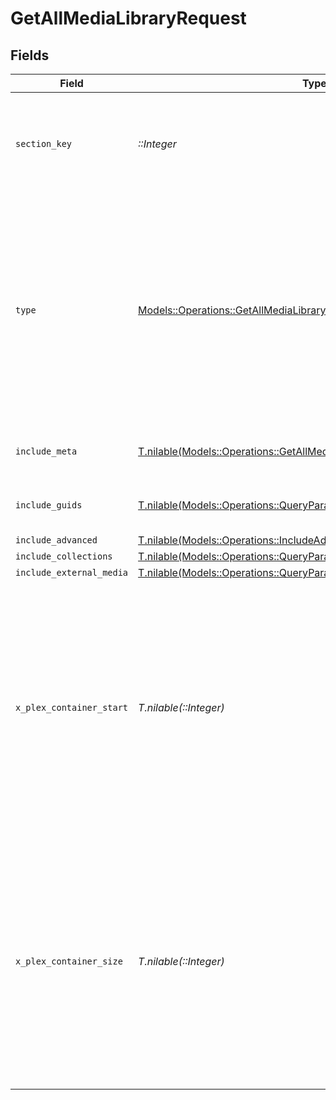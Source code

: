 # GetAllMediaLibraryRequest


## Fields

| Field                                                                                                                                                                                        | Type                                                                                                                                                                                         | Required                                                                                                                                                                                     | Description                                                                                                                                                                                  | Example                                                                                                                                                                                      |
| -------------------------------------------------------------------------------------------------------------------------------------------------------------------------------------------- | -------------------------------------------------------------------------------------------------------------------------------------------------------------------------------------------- | -------------------------------------------------------------------------------------------------------------------------------------------------------------------------------------------- | -------------------------------------------------------------------------------------------------------------------------------------------------------------------------------------------- | -------------------------------------------------------------------------------------------------------------------------------------------------------------------------------------------- |
| `section_key`                                                                                                                                                                                | *::Integer*                                                                                                                                                                                  | :heavy_check_mark:                                                                                                                                                                           | The unique key of the Plex library. <br/>Note: This is unique in the context of the Plex server.<br/>                                                                                        | 9518                                                                                                                                                                                         |
| `type`                                                                                                                                                                                       | [Models::Operations::GetAllMediaLibraryQueryParamType](../../models/operations/getallmedialibraryqueryparamtype.md)                                                                          | :heavy_check_mark:                                                                                                                                                                           | The type of media to retrieve or filter by.<br/>1 = movie<br/>2 = show<br/>3 = season<br/>4 = episode<br/>E.g. A movie library will not return anything with type 3 as there are no seasons for movie libraries<br/> | 2                                                                                                                                                                                            |
| `include_meta`                                                                                                                                                                               | [T.nilable(Models::Operations::GetAllMediaLibraryQueryParamIncludeMeta)](../../models/operations/getallmedialibraryqueryparamincludemeta.md)                                                 | :heavy_minus_sign:                                                                                                                                                                           | Adds the Meta object to the response<br/>                                                                                                                                                    | 1                                                                                                                                                                                            |
| `include_guids`                                                                                                                                                                              | [T.nilable(Models::Operations::QueryParamIncludeGuids)](../../models/operations/queryparamincludeguids.md)                                                                                   | :heavy_minus_sign:                                                                                                                                                                           | Adds the Guid object to the response<br/>                                                                                                                                                    | 1                                                                                                                                                                                            |
| `include_advanced`                                                                                                                                                                           | [T.nilable(Models::Operations::IncludeAdvanced)](../../models/operations/includeadvanced.md)                                                                                                 | :heavy_minus_sign:                                                                                                                                                                           | N/A                                                                                                                                                                                          | 1                                                                                                                                                                                            |
| `include_collections`                                                                                                                                                                        | [T.nilable(Models::Operations::QueryParamIncludeCollections)](../../models/operations/queryparamincludecollections.md)                                                                       | :heavy_minus_sign:                                                                                                                                                                           | N/A                                                                                                                                                                                          | 1                                                                                                                                                                                            |
| `include_external_media`                                                                                                                                                                     | [T.nilable(Models::Operations::QueryParamIncludeExternalMedia)](../../models/operations/queryparamincludeexternalmedia.md)                                                                   | :heavy_minus_sign:                                                                                                                                                                           | N/A                                                                                                                                                                                          | 1                                                                                                                                                                                            |
| `x_plex_container_start`                                                                                                                                                                     | *T.nilable(::Integer)*                                                                                                                                                                       | :heavy_minus_sign:                                                                                                                                                                           | The index of the first item to return. If not specified, the first item will be returned.<br/>If the number of items exceeds the limit, the response will be paginated.<br/>By default this is 0<br/> | 0                                                                                                                                                                                            |
| `x_plex_container_size`                                                                                                                                                                      | *T.nilable(::Integer)*                                                                                                                                                                       | :heavy_minus_sign:                                                                                                                                                                           | The number of items to return. If not specified, all items will be returned.<br/>If the number of items exceeds the limit, the response will be paginated.<br/>By default this is 50<br/>    | 50                                                                                                                                                                                           |